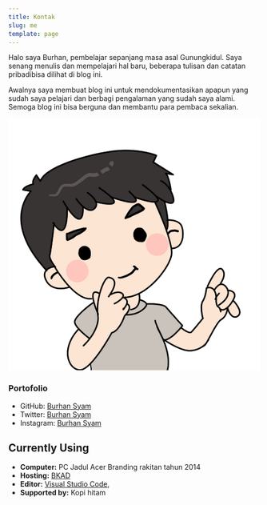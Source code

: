 ```yaml
---
title: Kontak
slug: me
template: page
---
```


Halo saya Burhan, pembelajar sepanjang masa asal Gunungkidul. Saya senang menulis dan mempelajari hal baru, beberapa tulisan dan catatan pribadibisa dilihat di blog ini. 

Awalnya saya membuat blog ini untuk mendokumentasikan apapun yang sudah saya pelajari dan berbagi pengalaman yang sudah saya alami. Semoga blog ini bisa berguna dan membantu para pembaca sekalian. 

![Me](../images/me.png)

### Portofolio

- GitHub: [Burhan Syam](https://github.com/burhansyam)
- Twitter: [Burhan Syam](https://www.twitter.com/burhansyam_)
- Instagram: [Burhan Syam](https://instagram.com/burhansyam_)


## Currently Using

- **Computer:** PC Jadul Acer Branding rakitan tahun 2014
- **Hosting:** [BKAD](https://bkad.xyz)
- **Editor:** [Visual Studio Code](https://code.visualstudio.com/),
- **Supported by:** Kopi hitam 